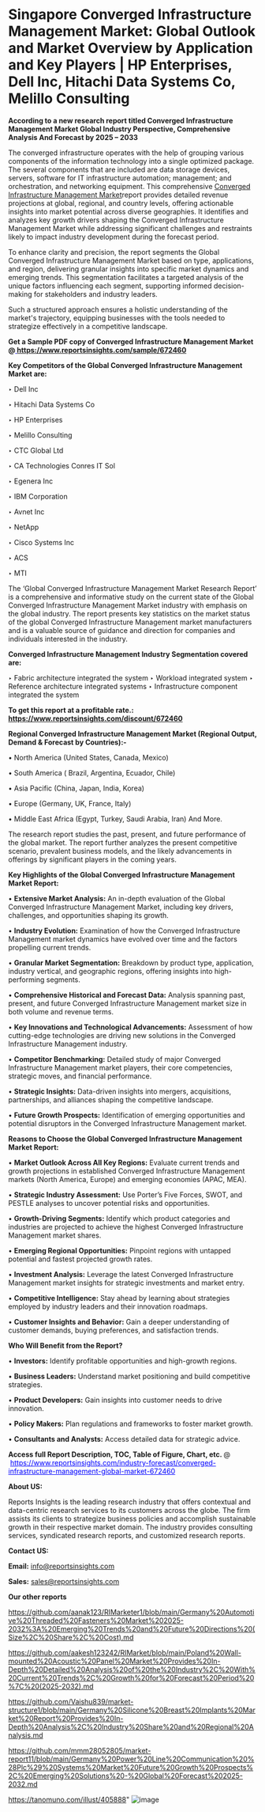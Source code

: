 # Singapore Converged Infrastructure Management Market: Global Outlook and Market Overview by Application and Key Players | HP Enterprises, Dell Inc, Hitachi Data Systems Co, Melillo Consulting

<strong>According to a new research report titled Converged Infrastructure Management Market Global Industry Perspective, Comprehensive Analysis And Forecast by 2025 – 2033</strong>

The converged infrastructure operates with the help of grouping various components of the information technology into a single optimized package. The several components that are included are data storage devices, servers, software for IT infrastructure automation; management; and orchestration, and networking equipment. This comprehensive <a href=https://www.reportsinsights.com/sample/672460>Converged Infrastructure Management Market</a>report provides detailed revenue projections at global, regional, and country levels, offering actionable insights into market potential across diverse geographies. It identifies and analyzes key growth drivers shaping the Converged Infrastructure Management Market while addressing significant challenges and restraints likely to impact industry development during the forecast period.

To enhance clarity and precision, the report segments the Global Converged Infrastructure Management Market based on type, applications, and region, delivering granular insights into specific market dynamics and emerging trends. This segmentation facilitates a targeted analysis of the unique factors influencing each segment, supporting informed decision-making for stakeholders and industry leaders.

Such a structured approach ensures a holistic understanding of the market's trajectory, equipping businesses with the tools needed to strategize effectively in a competitive landscape.

<strong>Get a Sample PDF copy of Converged Infrastructure Management Market </strong><strong>@<a href=https://www.reportsinsights.com/sample/672460 style=color:#0000ff;> https://www.reportsinsights.com/sample/672460</a></strong></font>

<strong>Key Competitors of the Global Converged Infrastructure Management Market are:</strong>

‣ Dell Inc

‣ Hitachi Data Systems Co

‣ HP Enterprises

‣ Melillo Consulting

‣ CTC Global Ltd

‣ CA Technologies Conres IT Sol

‣ Egenera Inc

‣ IBM Corporation

‣ Avnet Inc

‣ NetApp

‣ Cisco Systems Inc

‣ ACS

‣ MTI

The ‘Global Converged Infrastructure Management Market Research Report’ is a comprehensive and informative study on the current state of the Global Converged Infrastructure Management Market industry with emphasis on the global industry. The report presents key statistics on the market status of the global Converged Infrastructure Management market manufacturers and is a valuable source of guidance and direction for companies and individuals interested in the industry.

<strong>Converged Infrastructure Management Industry Segmentation covered are:</strong>

‣ Fabric architecture integrated the system
‣ Workload integrated system
‣ Reference architecture integrated systems
‣ Infrastructure component integrated the system

<strong>To get this report at a profitable rate.: <a href=https://www.reportsinsights.com/discount/672460 style=color:#0000ff;>https://www.reportsinsights.com/discount/672460</a></strong></font>

<strong>Regional Converged Infrastructure Management Market (Regional Output, Demand &amp; Forecast by Countries):-</strong>

• North America (United States, Canada, Mexico)

• South America ( Brazil, Argentina, Ecuador, Chile)

• Asia Pacific (China, Japan, India, Korea)

• Europe (Germany, UK, France, Italy)

• Middle East Africa (Egypt, Turkey, Saudi Arabia, Iran) And More.

The research report studies the past, present, and future performance of the global market. The report further analyzes the present competitive scenario, prevalent business models, and the likely advancements in offerings by significant players in the coming years.

<strong>Key Highlights of the Global Converged Infrastructure Management Market Report:</strong>

• <strong>Extensive Market Analysis:</strong> An in-depth evaluation of the Global Converged Infrastructure Management Market, including key drivers, challenges, and opportunities shaping its growth.

• <strong>Industry Evolution:</strong> Examination of how the Converged Infrastructure Management market dynamics have evolved over time and the factors propelling current trends.

• <strong>Granular Market Segmentation:</strong> Breakdown by product type, application, industry vertical, and geographic regions, offering insights into high-performing segments.

• <strong>Comprehensive Historical and Forecast Data:</strong> Analysis spanning past, present, and future Converged Infrastructure Management market size in both volume and revenue terms.

• <strong>Key Innovations and Technological Advancements:</strong> Assessment of how cutting-edge technologies are driving new solutions in the Converged Infrastructure Management industry.

• <strong>Competitor Benchmarking:</strong> Detailed study of major Converged Infrastructure Management market players, their core competencies, strategic moves, and financial performance.

• <strong>Strategic Insights:</strong> Data-driven insights into mergers, acquisitions, partnerships, and alliances shaping the competitive landscape.

• <strong>Future Growth Prospects:</strong> Identification of emerging opportunities and potential disruptors in the Converged Infrastructure Management market.

<strong>Reasons to Choose the Global Converged Infrastructure Management Market Report:</strong>

• <strong>Market Outlook Across All Key Regions:</strong> Evaluate current trends and growth projections in established Converged Infrastructure Management markets (North America, Europe) and emerging economies (APAC, MEA).

• <strong>Strategic Industry Assessment:</strong> Use Porter’s Five Forces, SWOT, and PESTLE analyses to uncover potential risks and opportunities.

• <strong>Growth-Driving Segments:</strong> Identify which product categories and industries are projected to achieve the highest Converged Infrastructure Management market shares.

• <strong>Emerging Regional Opportunities:</strong> Pinpoint regions with untapped potential and fastest projected growth rates.

• <strong>Investment Analysis:</strong> Leverage the latest Converged Infrastructure Management market insights for strategic investments and market entry.

• <strong>Competitive Intelligence:</strong> Stay ahead by learning about strategies employed by industry leaders and their innovation roadmaps.

• <strong>Customer Insights and Behavior:</strong> Gain a deeper understanding of customer demands, buying preferences, and satisfaction trends.

<strong>Who Will Benefit from the Report?</strong>

• <strong>Investors:</strong> Identify profitable opportunities and high-growth regions.

• <strong>Business Leaders:</strong> Understand market positioning and build competitive strategies.

• <strong>Product Developers:</strong> Gain insights into customer needs to drive innovation.

• <strong>Policy Makers:</strong> Plan regulations and frameworks to foster market growth.

• <strong>Consultants and Analysts:</strong> Access detailed data for strategic advice.
</ul>
<strong>Access full Report Description, TOC, Table of Figure, Chart, etc. </strong>@  <a href=https://www.reportsinsights.com/industry-forecast/converged-infrastructure-management-global-market-672460 style=color:#0000ff;>https://www.reportsinsights.com/industry-forecast/converged-infrastructure-management-global-market-672460</a></font>

<strong><strong>About US</strong>:</strong>

Reports Insights is the leading research industry that offers contextual and data-centric research services to its customers across the globe. The firm assists its clients to strategize business policies and accomplish sustainable growth in their respective market domain. The industry provides consulting services, syndicated research reports, and customized research reports.

<strong>Contact US:</strong>

<p class=""""><b>Email:</b> <a href=mailto:info@reportsinsights.com>info@reportsinsights.com</a></p>
<p class=""""><b>Sales:</b> <a href=mailto:sales@reportsinsights.com>sales@reportsinsights.com</a></p>

<strong>Our other reports</strong>

<a href=https://github.com/aanak123/RIMarketer1/blob/main/Germany%20Automotive%20Threaded%20Fasteners%20Market%202025-2032%3A%20Emerging%20Trends%20and%20Future%20Directions%20(Size%2C%20Share%2C%20Cost).md>https://github.com/aanak123/RIMarketer1/blob/main/Germany%20Automotive%20Threaded%20Fasteners%20Market%202025-2032%3A%20Emerging%20Trends%20and%20Future%20Directions%20(Size%2C%20Share%2C%20Cost).md</a>

<a href=https://github.com/aakesh123242/RIMarket/blob/main/Poland%20Wall-mounted%20Acoustic%20Panel%20Market%20Provides%20In-Depth%20Detailed%20Analysis%20of%20the%20Industry%2C%20With%20Current%20Trends%2C%20Growth%20for%20Forecast%20Period%20%7C%20(2025-2032).md>https://github.com/aakesh123242/RIMarket/blob/main/Poland%20Wall-mounted%20Acoustic%20Panel%20Market%20Provides%20In-Depth%20Detailed%20Analysis%20of%20the%20Industry%2C%20With%20Current%20Trends%2C%20Growth%20for%20Forecast%20Period%20%7C%20(2025-2032).md</a>

<a href=https://github.com/Vaishu839/market-structure1/blob/main/Germany%20Silicone%20Breast%20Implants%20Market%20Report%20Provides%20In-Depth%20Analysis%2C%20Industry%20Share%20and%20Regional%20Analysis.md>https://github.com/Vaishu839/market-structure1/blob/main/Germany%20Silicone%20Breast%20Implants%20Market%20Report%20Provides%20In-Depth%20Analysis%2C%20Industry%20Share%20and%20Regional%20Analysis.md</a>

<a href=https://github.com/mmm28052805/market-report11/blob/main/Germany%20Power%20Line%20Communication%20%28Plc%29%20Systems%20Market%20Future%20Growth%20Prospects%2C%20Emerging%20Solutions%20-%20Global%20Forecast%202025-2032.md>https://github.com/mmm28052805/market-report11/blob/main/Germany%20Power%20Line%20Communication%20%28Plc%29%20Systems%20Market%20Future%20Growth%20Prospects%2C%20Emerging%20Solutions%20-%20Global%20Forecast%202025-2032.md</a>

<a href=https://tanomuno.com/illust/405888>https://tanomuno.com/illust/405888</a>"
![image](https://github.com/user-attachments/assets/1a32211b-43d8-4609-9bbe-ca0bdae2e393)
